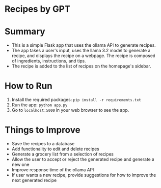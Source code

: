 # Recipes by GPT

# Summary

- This is a simple Flask app that uses the ollama API to generate recipes.
- The app takes a user's input, uses the llama 3.2 model to generate a recipe, and displays the recipe on a webpage. The recipe is composed of ingredients, instructions, and tips.
- The recipe is added to the list of recipes on the homepage's sidebar. 

# How to Run

1. Install the required packages: `pip install -r requirements.txt`
2. Run the app: `python app.py`
3. Go to `localhost:5000` in your web browser to see the app.

# Things to Improve
- Save the recipes to a database
- Add functionality to edit and delete recipes
- Generate a grocery list from a selection of recipes
- Allow the user to accept or reject the generated recipe and generate a new one
- Improve response time of the ollama API
- If user wants a new recipe, provide suggestions for how to improve the next generated recipe

